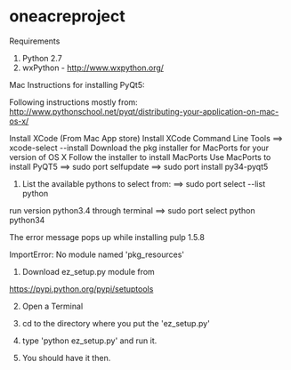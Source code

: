# oneacreproject

Requirements
1. Python 2.7
2. wxPython - http://www.wxpython.org/

Mac Instructions for installing PyQt5:

Following instructions mostly from:
http://www.pythonschool.net/pyqt/distributing-your-application-on-mac-os-x/

Install XCode (From Mac App store)
Install XCode Command Line Tools
==> xcode-select --install
Download the pkg installer for MacPorts for your version of OS X
Follow the installer to install MacPorts
Use MacPorts to install PyQT5
==> sudo port selfupdate
==> sudo port install py34-pyqt5

1. List the available pythons to select from:
==> sudo port select --list python

run version python3.4 through terminal
==> sudo port select python python34

The error message pops up while installing pulp 1.5.8

ImportError: No module named 'pkg_resources'

1) Download ez_setup.py module from

https://pypi.python.org/pypi/setuptools

2) Open a Terminal

3) cd to the directory where you put the 'ez_setup.py'

4) type 'python ez_setup.py' and run it.

5) You should have it then.

